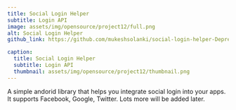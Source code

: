```yaml
---
title: Social Login Helper
subtitle: Login API
image: assets/img/opensource/project12/full.png
alt: Social Login Helper
github_link: https://github.com/mukeshsolanki/social-login-helper-Deprecated-Prevailer

caption:
  title: Social Login Helper
  subtitle: Login API
  thumbnail: assets/img/opensource/project12/thumbnail.png
---
```

A simple andorid library that helps you integrate social login into your apps. It supports
Facebook, Google, Twitter. Lots more will be added later. 